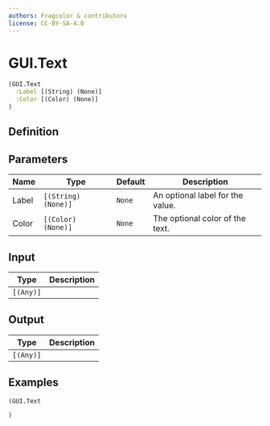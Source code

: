 ```yaml
---
authors: Fragcolor & contributors
license: CC-BY-SA-4.0
---
```



# GUI.Text

```clojure
(GUI.Text
  :Label [(String) (None)]
  :Color [(Color) (None)]
)
```


## Definition




## Parameters

| Name | Type | Default | Description |
|------|------|---------|-------------|
| Label | `[(String) (None)]` | `None` | An optional label for the value. |
| Color | `[(Color) (None)]` | `None` | The optional color of the text. |


## Input

| Type | Description |
|------|-------------|
| `[(Any)]` |  |


## Output

| Type | Description |
|------|-------------|
| `[(Any)]` |  |


## Examples

```clojure
(GUI.Text

)
```
